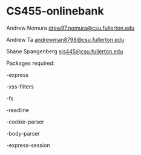 # CS455-onlinebank


Andrew Nomura drew97.nomura@csu.fullerton.edu

Andrew Ta andrewman8798@csu.fullerton.edu

Shane Spangenberg sjs445@csu.fullerton.edu





Packages required:

-express

-xss-filters

-fs

-readline

-cookie-parser

-body-parser

-express-session


